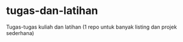 # tugas-dan-latihan
Tugas-tugas kuliah dan latihan (1 repo untuk banyak listing dan projek sederhana)
